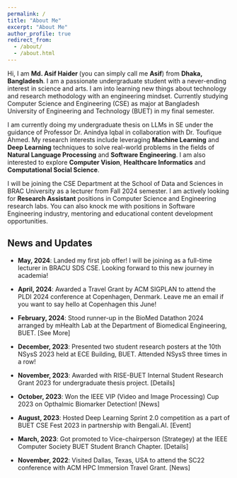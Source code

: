 ```yaml
---
permalink: /
title: "About Me"
excerpt: "About Me"
author_profile: true
redirect_from: 
  - /about/
  - /about.html
---
```


Hi, I am <b> Md. Asif Haider </b> (you can simply call me <b>Asif</b>) from <b>Dhaka, Bangladesh</b>. I am a passionate undergraduate student with a never-ending interest in science and arts. I am into learning new things about technology and research methodology with an engineering mindset. Currently studying <a style="text-decoration: none" href="https://cse.buet.ac.bd/">Computer Science and Engineering (CSE)</a> as major at <a style="text-decoration: none" href="https://www.buet.ac.bd/web/#/">Bangladesh University of Engineering and Technology (BUET)</a> in my final semester.

I am currently doing my undergraduate thesis on LLMs in SE under the guidance of Professor <a style="text-decoration: none" href="https://scholar.google.com/citations?user=jAuiNFgAAAAJ&hl=en">Dr. Anindya Iqbal</a> in collaboration with <a style="https://toufiqueparag.github.io/toufique.github.io/">Dr. Toufique Ahmed</a>. My research interests include leveraging <b>Machine Learning</b> and <b>Deep Learning</b> techniques to solve real-world problems in the fields of <b>Natural Language Processing</b> and <b>Software Engineering</b>. I am also interested to explore <b>Computer Vision</b>, <b>Healthcare Informatics</b> and <b>Computational Social Science</b>.

I will be joining the CSE Department at the School of Data and Sciences in <a style="text-decoration: none" href="https://www.bracu.ac.bd/academics/departments/computer-science-and-engineering">BRAC University</a> as a lecturer from Fall 2024 semester. I am actively looking for <b>Research Assistant</b> positions in Computer Science and Engineering research labs. You can also knock me with positions in Software Engineering industry, mentoring and educational content development opportunities.

## News and Updates

- **May, 2024**: Landed my first job offer! I will be joining as a full-time lecturer in <a style="text-decoration: none" href="https://www.bracu.ac.bd/academics/departments/computer-science-and-engineering">BRACU SDS CSE</a>. Looking forward to this new journey in academia!

- **April, 2024**: Awarded a Travel Grant by ACM SIGPLAN to attend the <a style="text-decoration: none" href="https://pldi24.sigplan.org/track/PLMW-PLDI-2024">PLDI 2024</a> conference at Copenhagen, Denmark. Leave me an email if you want to say hello at Copenhagen this June!

- **February, 2024**: Stood runner-up in the BioMed Datathon 2024 arranged by <a style="text-decoration: none" href="https://mhealth.buet.ac.bd/">mHealth Lab</a> at the Department of <a style="text-decoration: none" href="https://bme.buet.ac.bd/">Biomedical Engineering</a>, BUET. <a style="text-decoration: none" href="https://www.linkedin.com/posts/asif-haider-1805112_github-asifhaiderbiomed-datathon-2024-activity-7167125972662648832-pF9P?utm_source=share&utm_medium=member_desktop">[See More]</a>

- **December, 2023**: Presented two student research posters at the <a style="text-decoration: none" href="https://cse.buet.ac.bd/nsyss2023/"> 10th NSysS 2023</a> held at ECE Building, BUET. Attended NSysS three times in a row!
- **November, 2023**: Awarded with RISE-BUET Internal Student Research Grant 2023 for undergraduate thesis project. <a style="text-decoration: none" href="https://www.buet.ac.bd/web/#/details/117">[Details]</a>
- **October, 2023**: Won the <a style="text-decoration: none" href="https://signalprocessingsociety.org/community-involvement/video-image-processing-cup">IEEE VIP (Video and Image Processing) Cup 2023 </a> on Opthalmic Biomarker Detection! <a style="text-decoration: none" href="https://cse.buet.ac.bd/home/news_detail/174">[News]</a>
- **August, 2023**: Hosted Deep Learning Sprint 2.0 competition as a part of <a style="text-decoration: none" href="https://buetcsefest2023.com/">BUET CSE Fest 2023</a> in partnership with <a style="text-decoration: none" href="https://bengali.ai/">Bengali.AI</a>. <a style="text-decoration: none" href="https://www.kaggle.com/competitions/dlsprint2">[Event]</a>
- **March, 2023**: Got promoted to Vice-chairperson (Strategey) at the IEEE Computer Society BUET Student Branch Chapter. <a style="text-decoration: none" href="https://www.facebook.com/ieeebuetcs/posts/pfbid0rNvtGvX2erYjvMYQba8F739BVo5ZS2Hsrvd1ZuafpcgqeKSraMzzyEtre5uUDHx7l">[Details]</a>
- **November, 2022**: Visited Dallas, Texas, USA to attend the <a style="text-decoration: none" href="https://sc22.supercomputing.org/">SC22 conference</a> with ACM <a style="text-decoration: none" href="https://www.sighpc.org/for-our-community/hpc-immersion">HPC Immersion</a> Travel Grant. <a style="text-decoration: none" href="https://www.linkedin.com/posts/asif-haider-1805112_sc22-highperformancecomputing-hpcaccelerates-activity-7004850310015848448-7bkh?utm_source=share&utm_medium=member_desktop">[News]</a>